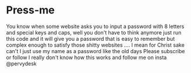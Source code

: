 # Press-me
You know when some website asks you to input a password with 8 letters and special keys and caps, well you don't have to think anymore just run this code and it will give you a password that is easy to remember but complex enough to satisfy those shitty websites
.... I mean for Christ sake can't I just use my name as a password like the old days
Please subscribe or follow I really don't know how this works and follow me on insta @pervydesk
